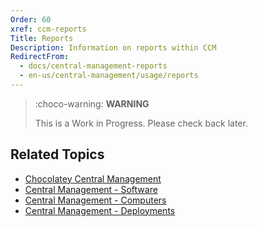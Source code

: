 ```yaml
---
Order: 60
xref: ccm-reports
Title: Reports
Description: Information on reports within CCM
RedirectFrom:
  - docs/central-management-reports
  - en-us/central-management/usage/reports
---
```


> :choco-warning: **WARNING**
>
> This is a Work in Progress. Please check back later.

## Related Topics

* [Chocolatey Central Management](xref:central-management)
* [Central Management - Software](xref:ccm-software)
* [Central Management - Computers](xref:ccm-computers)
* [Central Management - Deployments](xref:ccm-deployments)
